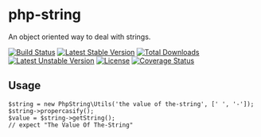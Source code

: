 # php-string
An object oriented way to deal with strings.

[![Build Status](https://travis-ci.org/corycollier/php-string.svg?branch=master)](https://travis-ci.org/corycollier/php-string)
[![Latest Stable Version](https://poser.pugx.org/corycollier/php-string/v/stable)](https://packagist.org/packages/corycollier/php-string)
[![Total Downloads](https://poser.pugx.org/corycollier/php-string/downloads)](https://packagist.org/packages/corycollier/php-string)
[![Latest Unstable Version](https://poser.pugx.org/corycollier/php-string/v/unstable)](https://packagist.org/packages/corycollier/php-string)
[![License](https://poser.pugx.org/corycollier/php-string/license)](https://packagist.org/packages/corycollier/php-string)
[![Coverage Status](https://coveralls.io/repos/corycollier/php-string/badge.svg?branch=master&service=github)](https://coveralls.io/github/corycollier/php-string?branch=master)

## Usage
```
$string = new PhpString\Utils('the value of the-string', [' ', '-']);
$string->propercasify();
$value = $string->getString();
// expect "The Value Of The-String"
```